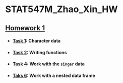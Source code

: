 # STAT547M_Zhao_Xin_HW

## [Homework 1](https://github.com/zxkathy/STAT547M_Zhao_Xin_HW/tree/master/HW1)

- #### [Task 1](https://github.com/zxkathy/STAT547M_Zhao_Xin_HW/blob/master/HW1/Task1/HW01_1.md): Character data

- #### [Task 2](https://github.com/zxkathy/STAT547M_Zhao_Xin_HW/blob/master/HW1/Task2/HW01_2.md): Writing functions

- #### [Task 4](https://github.com/zxkathy/STAT547M_Zhao_Xin_HW/blob/master/HW1/Task4/HW01_4.md): Work with the `singer` data

- #### [Taks 6](https://github.com/zxkathy/STAT547M_Zhao_Xin_HW/blob/master/HW1/Task6/HW01_6.md): Work with a nested data frame
